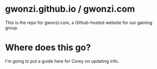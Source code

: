 # gwonzi.github.io / gwonzi.com
This is the repo for gwonzi.com, a Github-hosted website for our gaming group.

# Where does this go?
I'm going to put a guide here for Corey on updating info.
